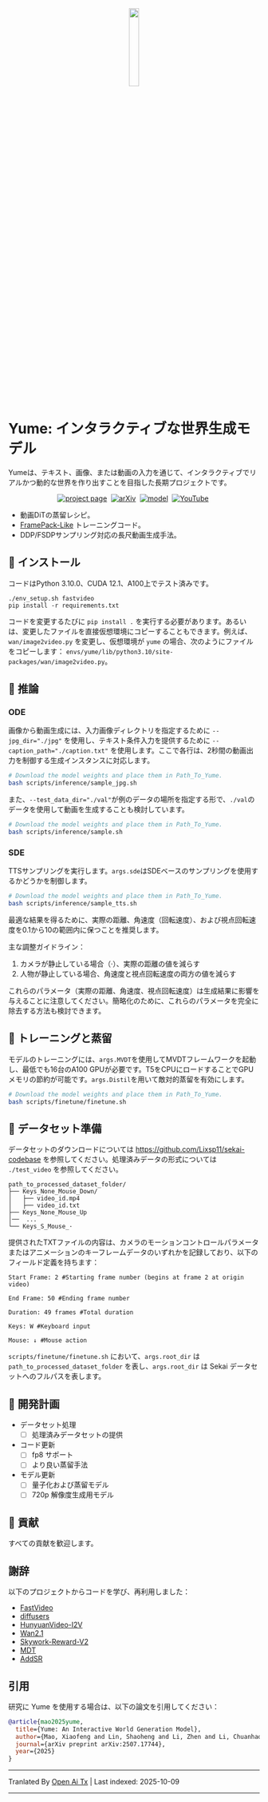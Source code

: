 <div align="center">
<img src=assets/yume.png width="20%"/>
</div>

# Yume: インタラクティブな世界生成モデル

Yumeは、テキスト、画像、または動画の入力を通じて、インタラクティブでリアルかつ動的な世界を作り出すことを目指した長期プロジェクトです。


<div align="center">




[![project page](https://img.shields.io/badge/Project-Page-2ea44f)](https://stdstu12.github.io/YUME-Project/)&nbsp;
[![arXiv](https://img.shields.io/badge/arXiv%20paper-2507.17744-b31b1b.svg)](https://arxiv.org/abs/2507.17744)&nbsp;
[![model](https://img.shields.io/badge/%F0%9F%A4%97%20Hugging%20Face-Model-blue)](https://huggingface.co/stdstu123/Yume-I2V-540P)&nbsp;
[![YouTube](https://badges.aleen42.com/src/youtube.svg)](https://www.youtube.com/watch?v=51VII_iJ1EM)&nbsp;

</div>

- 動画DiTの蒸留レシピ。
- [FramePack-Like](https://github.com/lllyasviel/FramePack) トレーニングコード。
- DDP/FSDPサンプリング対応の長尺動画生成手法。



## 🔧 インストール
コードはPython 3.10.0、CUDA 12.1、A100上でテスト済みです。
```
./env_setup.sh fastvideo
pip install -r requirements.txt
```
コードを変更するたびに `pip install .` を実行する必要があります。あるいは、変更したファイルを直接仮想環境にコピーすることもできます。例えば、`wan/image2video.py` を変更し、仮想環境が `yume` の場合、次のようにファイルをコピーします：
`envs/yume/lib/python3.10/site-packages/wan/image2video.py`。

## 🚀 推論

### ODE
画像から動画生成には、入力画像ディレクトリを指定するために `--jpg_dir="./jpg"` を使用し、テキスト条件入力を提供するために `--caption_path="./caption.txt"` を使用します。ここで各行は、2秒間の動画出力を制御する生成インスタンスに対応します。
```bash
# Download the model weights and place them in Path_To_Yume.
bash scripts/inference/sample_jpg.sh 
```
また、`--test_data_dir="./val"`が例のデータの場所を指定する形で、`./val`のデータを使用して動画を生成することも検討しています。
```bash
# Download the model weights and place them in Path_To_Yume.
bash scripts/inference/sample.sh 
```
### SDE
TTSサンプリングを実行します。`args.sde`はSDEベースのサンプリングを使用するかどうかを制御します。
```bash
# Download the model weights and place them in Path_To_Yume.
bash scripts/inference/sample_tts.sh 
```
最適な結果を得るために、実際の距離、角速度（回転速度）、および視点回転速度を0.1から10の範囲内に保つことを推奨します。

主な調整ガイドライン：
1. カメラが静止している場合（·）、実際の距離の値を減らす
2. 人物が静止している場合、角速度と視点回転速度の両方の値を減らす

これらのパラメータ（実際の距離、角速度、視点回転速度）は生成結果に影響を与えることに注意してください。簡略化のために、これらのパラメータを完全に除去する方法も検討できます。



## 🎯 トレーニングと蒸留
モデルのトレーニングには、`args.MVDT`を使用してMVDTフレームワークを起動し、最低でも16台のA100 GPUが必要です。T5をCPUにロードすることでGPUメモリの節約が可能です。`args.Distil`を用いて敵対的蒸留を有効にします。

```bash
# Download the model weights and place them in Path_To_Yume.
bash scripts/finetune/finetune.sh
```

## 🧱 データセット準備
データセットのダウンロードについては https://github.com/Lixsp11/sekai-codebase を参照してください。処理済みデータの形式については `./test_video` を参照してください。
```
path_to_processed_dataset_folder/
├── Keys_None_Mouse_Down/ 
│   ├── video_id.mp4
│   ├── video_id.txt
├── Keys_None_Mouse_Up
│──  ...
└── Keys_S_Mouse_·
```
提供されたTXTファイルの内容は、カメラのモーションコントロールパラメータまたはアニメーションのキーフレームデータのいずれかを記録しており、以下のフィールド定義を持ちます：
```
Start Frame: 2 #Starting frame number (begins at frame 2 at origin video)

End Frame: 50 #Ending frame number

Duration: 49 frames #Total duration

Keys: W #Keyboard input

Mouse: ↓ #Mouse action
```
`scripts/finetune/finetune.sh` において、`args.root_dir` は `path_to_processed_dataset_folder` を表し、`args.root_dir` は Sekai データセットへのフルパスを表します。

## 📑 開発計画
- データセット処理
  - [ ] 処理済みデータセットの提供
- コード更新
  - [ ] fp8 サポート
  - [ ] より良い蒸留手法
- モデル更新
  - [ ] 量子化および蒸留モデル
  - [ ] 720p 解像度生成用モデル​

## 🤝 貢献
すべての貢献を歓迎します。

## 謝辞
以下のプロジェクトからコードを学び、再利用しました：
- [FastVideo](https://github.com/hao-ai-lab/FastVideo)
- [diffusers](https://github.com/huggingface/diffusers)
- [HunyuanVideo-I2V](https://github.com/Tencent-Hunyuan/HunyuanVideo-I2V)
- [Wan2.1](https://github.com/Wan-Video/Wan2.1)
- [Skywork-Reward-V2](https://github.com/SkyworkAI/Skywork-Reward-V2)
- [MDT](https://github.com/sail-sg/MDT)
- [AddSR](https://github.com/NJU-PCALab/AddSR)

## 引用
研究に Yume を使用する場合は、以下の論文を引用してください：



```bibtex
@article{mao2025yume,
  title={Yume: An Interactive World Generation Model},
  author={Mao, Xiaofeng and Lin, Shaoheng and Li, Zhen and Li, Chuanhao and Peng, Wenshuo and He, Tong and Pang, Jiangmiao and Chi, Mingmin and Qiao, Yu and Zhang, Kaipeng},
  journal={arXiv preprint arXiv:2507.17744},
  year={2025}
}

```


---

Tranlated By [Open Ai Tx](https://github.com/OpenAiTx/OpenAiTx) | Last indexed: 2025-10-09

---